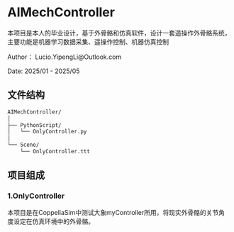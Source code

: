 <h1>AIMechController</h1>
<p>本项目是本人的毕业设计，基于外骨骼和仿真软件，设计一套遥操作外骨骼系统，主要功能是机器学习数据采集、遥操作控制、机器仿真控制</p>
<p>Author： Lucio.YipengLi@Outlook.com</p>
<p>Date:  2025/01 - 2025/05 </p>

<h2>文件结构</h2>

```markdown
AIMechController/
│
├── PythonScript/
│   └── OnlyController.py
│
└── Scene/
    └── OnlyController.ttt
```

<h2> 项目组成 </h2>
<h3> 1.OnlyController</h3>
<p>本项目是在CoppeliaSim中测试大象myController所用，将现实外骨骼的关节角度设定在仿真环境中的外骨骼。</p>



